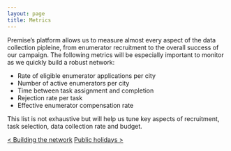 ```yaml
---
layout: page
title: Metrics
---
```


Premise’s platform allows us to measure almost every aspect of the data collection pipleine, from enumerator recruitment to the overall success of our campaign. The following metrics will be especially important to monitor as we quickly build a robust network:

* Rate of eligible enumerator applications per city
* Number of active enumerators per city
* Time between task assignment and completion
* Rejection rate per task
* Effective enumerator compensation rate

This list is not exhaustive but will help us tune key aspects of recruitment, task selection, data collection rate and budget.

<div class="pagination">
  <a class="pagination-item older" href="{{ site.baseurl }}/2_building_the_network">< Building the network</a>
  <a class="pagination-item newer" href="{{ site.baseurl }}/4_public_holidays">Public holidays ></a>
</div>